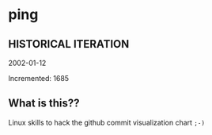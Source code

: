 # ping

## HISTORICAL ITERATION
2002-01-12

Incremented: 1685

## What is this?? 
Linux skills to hack the github commit visualization chart `;-)`
